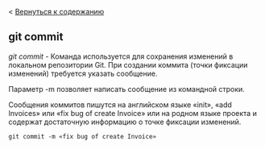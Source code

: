 < [Вернуться к содержанию](/readme.md)
## git commit
*git commit* - Команда используется для сохранения изменений в локальном репозитории Git. При создании коммита (точки фиксации изменений) требуется указать сообщение.

Параметр -m позволяет написать сообщение из командной строки.

Сообщения коммитов пишутся на английском языке «init», «add Invoices» или «fix bug of create Invoice» или на родном языке проекта и содержат достаточную информацию о точке фиксации изменений.
```bash=
git commit -m «fix bug of create Invoice»
```